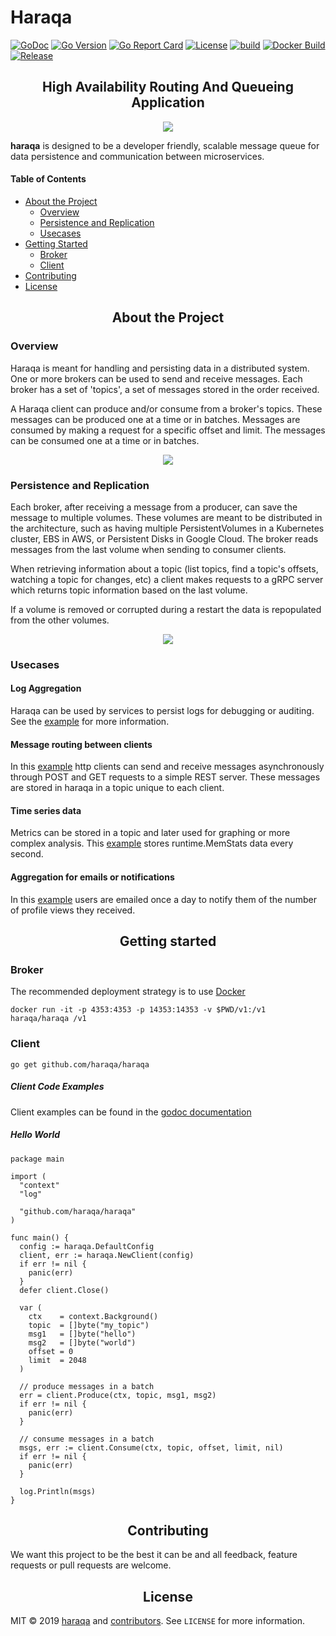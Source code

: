 Haraqa
===
[![GoDoc](https://godoc.org/github.com/haraqa/haraqa?status.svg)](https://pkg.go.dev/github.com/haraqa/haraqa?tab=doc)
[![Go Version](https://img.shields.io/github/go-mod/go-version/haraqa/haraqa)](https://github.com/haraqa/haraqa/blob/master/go.mod#L3)
[![Go Report Card](https://goreportcard.com/badge/github.com/haraqa/haraqa)](https://goreportcard.com/report/haraqa/haraqa)
[![License](https://img.shields.io/github/license/haraqa/haraqa.svg)](https://github.com/haraqa/haraqa/blob/master/LICENSE)
[![build](https://github.com/haraqa/haraqa/workflows/build/badge.svg)](https://github.com/haraqa/haraqa/blob/master/.github/workflows/go.yml)
[![Docker Build](https://img.shields.io/docker/cloud/build/haraqa/haraqa.svg)](https://hub.docker.com/r/haraqa/haraqa/)
[![Release](https://img.shields.io/github/release/haraqa/haraqa.svg)](https://github.com/haraqa/haraqa/releases)

<h2 align="center">High Availability Routing And Queueing Application</h2>

<div align="center">
  <a href="https://github.com/haraqa/haraqa">
    <img src="https://raw.githubusercontent.com/haraqa/haraqa/media/mascot.png"/>
  </a>
</div>

**haraqa** is designed to be a developer friendly, scalable message queue for data persistence and communication between microservices.

#### Table of Contents
* [About the Project](#about-the-project)
  * [Overview](#overview)
  * [Persistence and Replication](#persistence-and-replication)
  * [Usecases](#usecases)
* [Getting Started](#getting-started)
  * [Broker](#broker)
  * [Client](#client)
* [Contributing](#contributing)
* [License](#license)

<h2 align="center">About the Project</h2>

### Overview
Haraqa is meant for handling and persisting data in a distributed system. One or more
brokers can be used to send and receive messages. Each broker has a set of 'topics',
a set of messages stored in the order received.

A Haraqa client can produce and/or consume from a broker's topics. These messages
can be produced one at a time or in batches. Messages are consumed by making a request
for a specific offset and limit. The messages can be consumed one at a
time or in batches.

<div align="center">
  <a href="https://raw.githubusercontent.com/haraqa/haraqa/media/diagram.jpg">
    <img src="https://raw.githubusercontent.com/haraqa/haraqa/media/diagram.jpg"/>
  </a>
</div>

### Persistence and Replication
Each broker, after receiving a message from a producer, can save the message to multiple
volumes. These volumes are meant to be distributed in the architecture, such as having
multiple PersistentVolumes in a Kubernetes cluster, EBS in AWS, or Persistent Disks in
Google Cloud. The broker reads messages from the last volume when sending to consumer clients.

When retrieving information about a topic (list topics, find a topic's offsets, watching a topic
for changes, etc) a client makes requests to a gRPC server which returns topic information based
on the last volume.

If a volume is removed or corrupted during a restart the data is repopulated from the other volumes.

<div align="center">
  <a href="https://raw.githubusercontent.com/haraqa/haraqa/media/replication.jpg">
    <img src="https://raw.githubusercontent.com/haraqa/haraqa/media/replication.jpg"/>
  </a>
</div>

### Usecases
#### Log Aggregation
Haraqa can be used by services to persist logs for debugging or auditing. See the
[example](https://github.com/haraqa/haraqa/tree/master/examples/logs) for more information.

#### Message routing between clients
In this [example](https://github.com/haraqa/haraqa/tree/master/examples/message_routing)
http clients can send and receive messages asynchronously through POST and GET requests
to a simple REST server. These messages are stored in haraqa in a topic unique to each client.

#### Time series data
Metrics can be stored in a topic and later used for graphing or more complex analysis.
This [example](https://github.com/haraqa/haraqa/tree/master/examples/time_series) stores
runtime.MemStats data every second.

#### Aggregation for emails or notifications
In this [example](https://github.com/haraqa/haraqa/tree/master/examples/emails) users are emailed
once a day to notify them of the number of profile views they received.

<h2 align="center">Getting started</h2>

### Broker
The recommended deployment strategy is to use [Docker](hub.docker.com/r/haraqa/haraqa)
```
docker run -it -p 4353:4353 -p 14353:14353 -v $PWD/v1:/v1 haraqa/haraqa /v1
```

### Client
```
go get github.com/haraqa/haraqa
```
##### Client Code Examples
Client examples can be found in the
[godoc documentation](https://pkg.go.dev/github.com/haraqa/haraqa?tab=doc#pkg-overview)

##### Hello World
```
package main

import (
  "context"
  "log"

  "github.com/haraqa/haraqa"
)

func main() {
  config := haraqa.DefaultConfig
  client, err := haraqa.NewClient(config)
  if err != nil {
    panic(err)
  }
  defer client.Close()

  var (
    ctx    = context.Background()
    topic  = []byte("my_topic")
    msg1   = []byte("hello")
    msg2   = []byte("world")
    offset = 0
    limit  = 2048
  )

  // produce messages in a batch
  err = client.Produce(ctx, topic, msg1, msg2)
  if err != nil {
    panic(err)
  }

  // consume messages in a batch
  msgs, err := client.Consume(ctx, topic, offset, limit, nil)
  if err != nil {
    panic(err)
  }

  log.Println(msgs)
}
```

<h2 align="center">Contributing</h2>

We want this project to be the best it can be and all feedback, feature requests or pull requests are welcome.

<h2 align="center">License</h2>

MIT © 2019 [haraqa](https://github.com/haraqa/) and [contributors](https://github.com/haraqa/haraqa/graphs/contributors). See `LICENSE` for more information.